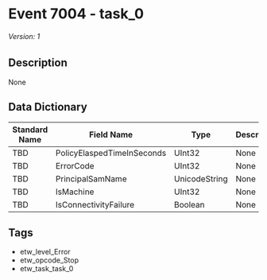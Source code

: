 # Event 7004 - task_0
###### Version: 1

## Description
None

## Data Dictionary
|Standard Name|Field Name|Type|Description|Sample Value|
|---|---|---|---|---|
|TBD|PolicyElaspedTimeInSeconds|UInt32|None|`None`|
|TBD|ErrorCode|UInt32|None|`None`|
|TBD|PrincipalSamName|UnicodeString|None|`None`|
|TBD|IsMachine|UInt32|None|`None`|
|TBD|IsConnectivityFailure|Boolean|None|`None`|

## Tags
* etw_level_Error
* etw_opcode_Stop
* etw_task_task_0